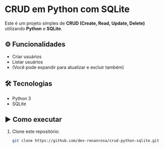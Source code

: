 # CRUD em Python com SQLite

Este é um projeto simples de **CRUD (Create, Read, Update, Delete)** utilizando **Python** e **SQLite**.

## ⚙️ Funcionalidades
- Criar usuários
- Listar usuários
- (Você pode expandir para atualizar e excluir também)

## 🛠️ Tecnologias
- Python 3
- SQLite

## ▶️ Como executar
1. Clone este repositório:
   ```bash
   git clone https://github.com/dev-renanrosa/crud-python-sqlite.git
